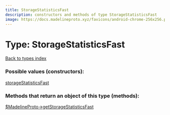 ```yaml
---
title: StorageStatisticsFast
description: constructors and methods of type StorageStatisticsFast
image: https://docs.madelineproto.xyz/favicons/android-chrome-256x256.png
---
```

# Type: StorageStatisticsFast  
[Back to types index](index.md)



### Possible values (constructors):

[storageStatisticsFast](../constructors/storageStatisticsFast.md)  



### Methods that return an object of this type (methods):

[$MadelineProto->getStorageStatisticsFast](../methods/getStorageStatisticsFast.md)  



